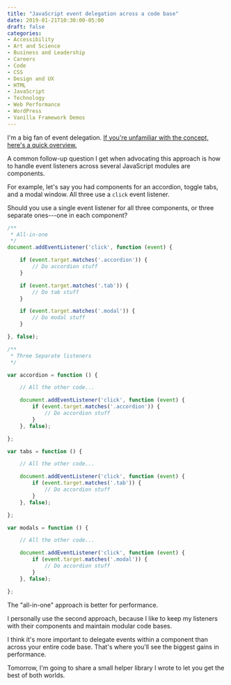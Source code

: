```yaml
---
title: "JavaScript event delegation across a code base"
date: 2019-01-21T10:30:00-05:00
draft: false
categories:
- Accessibility
- Art and Science
- Business and Leadership
- Careers
- Code
- CSS
- Design and UX
- HTML
- JavaScript
- Technology
- Web Performance
- WordPress
- Vanilla Framework Demos
---
```


I'm a big fan of event delegation. [If you're unfamiliar with the concept, here's a quick overview.](/checking-event-target-selectors-with-event-bubbling-in-vanilla-javascript/)

A common follow-up question I get when advocating this approach is how to handle event listeners across several JavaScript modules are components.

For example, let's say you had components for an accordion, toggle tabs, and a modal window. All three use a `click` event listener.

Should you use a single event listener for all three components, or three separate ones---one in each component?

```js
/**
 * All-in-one
 */
document.addEventListener('click', function (event) {

	if (event.target.matches('.accordion')) {
		// Do accordion stuff
	}

	if (event.target.matches('.tab')) {
		// Do tab stuff
	}

	if (event.target.matches('.modal')) {
		// Do modal stuff
	}

}, false);

/**
 * Three Separate listeners
 */

var accordion = function () {

	// All the other code...

	document.addEventListener('click', function (event) {
		if (event.target.matches('.accordion')) {
			// Do accordion stuff
		}
	}, false);

};

var tabs = function () {

	// All the other code...

	document.addEventListener('click', function (event) {
		if (event.target.matches('.tab')) {
			// Do accordion stuff
		}
	}, false);

};

var modals = function () {

	// All the other code...

	document.addEventListener('click', function (event) {
		if (event.target.matches('.modal')) {
			// Do accordion stuff
		}
	}, false);

};
```

The "all-in-one" approach is better for performance.

I personally use the second approach, because I like to keep my listeners with their components and maintain modular code bases.

I think it's more important to delegate events within a component than across your entire code base. That's where you'll see the biggest gains in performance.

Tomorrow, I'm going to share a small helper library I wrote to let you get the best of both worlds.